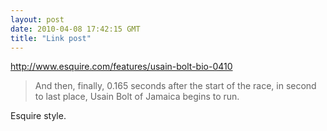 ```yaml
---
layout: post
date: 2010-04-08 17:42:15 GMT
title: "Link post"
---
```

<http://www.esquire.com/features/usain-bolt-bio-0410>

> And then, finally, 0.165 seconds after the start of the race, in second to last place, Usain Bolt of Jamaica begins to run.

Esquire style.
